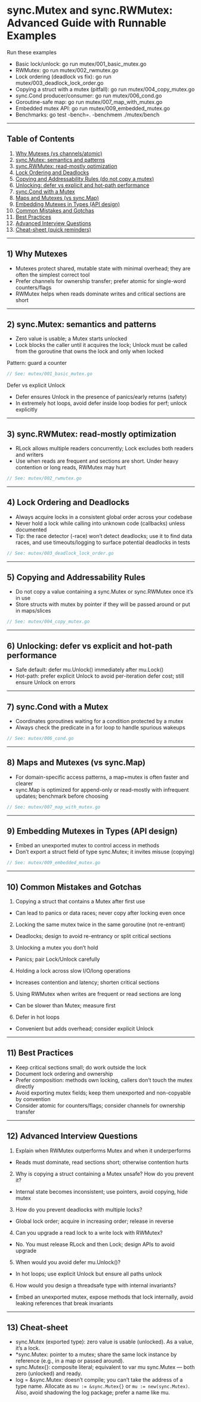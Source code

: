 # sync.Mutex and sync.RWMutex: Advanced Guide with Runnable Examples

Run these examples
- Basic lock/unlock: go run mutex/001_basic_mutex.go
- RWMutex: go run mutex/002_rwmutex.go
- Lock ordering (deadlock vs fix): go run mutex/003_deadlock_lock_order.go
- Copying a struct with a mutex (pitfall): go run mutex/004_copy_mutex.go
- sync.Cond producer/consumer: go run mutex/006_cond.go
- Goroutine-safe map: go run mutex/007_map_with_mutex.go
- Embedded mutex API: go run mutex/009_embedded_mutex.go
- Benchmarks: go test -bench=. -benchmem ./mutex/bench

---

## Table of Contents
1. [Why Mutexes (vs channels/atomic)](#toc-1-why-mutexes)
2. [sync.Mutex: semantics and patterns](#toc-2-mutex)
3. [sync.RWMutex: read-mostly optimization](#toc-3-rwmutex)
4. [Lock Ordering and Deadlocks](#toc-4-lock-ordering)
5. [Copying and Addressability Rules (do not copy a mutex)](#toc-5-copying)
6. [Unlocking: defer vs explicit and hot-path performance](#toc-6-unlocking)
7. [sync.Cond with a Mutex](#toc-7-cond)
8. [Maps and Mutexes (vs sync.Map)](#toc-8-maps)
9. [Embedding Mutexes in Types (API design)](#toc-9-embedding)
10. [Common Mistakes and Gotchas](#toc-10-mistakes)
11. [Best Practices](#toc-11-best)
12. [Advanced Interview Questions](#toc-12-advanced)
13. [Cheat-sheet (quick reminders)](#toc-13-cheatsheet)

---

<a id="toc-1-why-mutexes"></a>

## 1) Why Mutexes

- Mutexes protect shared, mutable state with minimal overhead; they are often the simplest correct tool
- Prefer channels for ownership transfer; prefer atomic for single-word counters/flags
- RWMutex helps when reads dominate writes and critical sections are short

---

<a id="toc-2-mutex"></a>

## 2) sync.Mutex: semantics and patterns

- Zero value is usable; a Mutex starts unlocked
- Lock blocks the caller until it acquires the lock; Unlock must be called from the goroutine that owns the lock and only when locked

Pattern: guard a counter
```go
// See: mutex/001_basic_mutex.go
```

Defer vs explicit Unlock
- Defer ensures Unlock in the presence of panics/early returns (safety)
- In extremely hot loops, avoid defer inside loop bodies for perf; unlock explicitly

---

<a id="toc-3-rwmutex"></a>

## 3) sync.RWMutex: read-mostly optimization

- RLock allows multiple readers concurrently; Lock excludes both readers and writers
- Use when reads are frequent and sections are short. Under heavy contention or long reads, RWMutex may hurt

```go
// See: mutex/002_rwmutex.go
```

---

<a id="toc-4-lock-ordering"></a>

## 4) Lock Ordering and Deadlocks

- Always acquire locks in a consistent global order across your codebase
- Never hold a lock while calling into unknown code (callbacks) unless documented
- Tip: the race detector (-race) won’t detect deadlocks; use it to find data races, and use timeouts/logging to surface potential deadlocks in tests

```go
// See: mutex/003_deadlock_lock_order.go
```

---

<a id="toc-5-copying"></a>

## 5) Copying and Addressability Rules

- Do not copy a value containing a sync.Mutex or sync.RWMutex once it’s in use
- Store structs with mutex by pointer if they will be passed around or put in maps/slices

```go
// See: mutex/004_copy_mutex.go
```

---

<a id="toc-6-unlocking"></a>

## 6) Unlocking: defer vs explicit and hot-path performance

- Safe default: defer mu.Unlock() immediately after mu.Lock()
- Hot-path: prefer explicit Unlock to avoid per-iteration defer cost; still ensure Unlock on errors

---

<a id="toc-7-cond"></a>

## 7) sync.Cond with a Mutex

- Coordinates goroutines waiting for a condition protected by a mutex
- Always check the predicate in a for loop to handle spurious wakeups

```go
// See: mutex/006_cond.go
```

---

<a id="toc-8-maps"></a>

## 8) Maps and Mutexes (vs sync.Map)

- For domain-specific access patterns, a map+mutex is often faster and clearer
- sync.Map is optimized for append-only or read-mostly with infrequent updates; benchmark before choosing

```go
// See: mutex/007_map_with_mutex.go
```

---

<a id="toc-9-embedding"></a>

## 9) Embedding Mutexes in Types (API design)

- Embed an unexported mutex to control access in methods
- Don’t export a struct field of type sync.Mutex; it invites misuse (copying)

```go
// See: mutex/009_embedded_mutex.go
```

---

<a id="toc-10-mistakes"></a>

## 10) Common Mistakes and Gotchas

1) Copying a struct that contains a Mutex after first use
- Can lead to panics or data races; never copy after locking even once

2) Locking the same mutex twice in the same goroutine (not re-entrant)
- Deadlocks; design to avoid re-entrancy or split critical sections

3) Unlocking a mutex you don’t hold
- Panics; pair Lock/Unlock carefully

4) Holding a lock across slow I/O/long operations
- Increases contention and latency; shorten critical sections

5) Using RWMutex when writes are frequent or read sections are long
- Can be slower than Mutex; measure first

6) Defer in hot loops
- Convenient but adds overhead; consider explicit Unlock

---

<a id="toc-11-best"></a>

## 11) Best Practices

- Keep critical sections small; do work outside the lock
- Document lock ordering and ownership
- Prefer composition: methods own locking, callers don’t touch the mutex directly
- Avoid exporting mutex fields; keep them unexported and non-copyable by convention
- Consider atomic for counters/flags; consider channels for ownership transfer

---

<a id="toc-12-advanced"></a>

## 12) Advanced Interview Questions

1) Explain when RWMutex outperforms Mutex and when it underperforms
- Reads must dominate, read sections short; otherwise contention hurts

2) Why is copying a struct containing a Mutex unsafe? How do you prevent it?
- Internal state becomes inconsistent; use pointers, avoid copying, hide mutex

3) How do you prevent deadlocks with multiple locks?
- Global lock order; acquire in increasing order; release in reverse

4) Can you upgrade a read lock to a write lock with RWMutex?
- No. You must release RLock and then Lock; design APIs to avoid upgrade

5) When would you avoid defer mu.Unlock()?
- In hot loops; use explicit Unlock but ensure all paths unlock

6) How would you design a threadsafe type with internal invariants?
- Embed an unexported mutex, expose methods that lock internally, avoid leaking references that break invariants

---

## 13) Cheat-sheet

- sync.Mutex (exported type): zero value is usable (unlocked). As a value, it’s a lock.
- *sync.Mutex: pointer to a mutex; share the same lock instance by reference (e.g., in a map or passed around).
- sync.Mutex{}: composite literal; equivalent to var mu sync.Mutex — both zero (unlocked) and ready.
- log = &sync.Mutex: doesn’t compile; you can’t take the address of a type name. Allocate as `mu := &sync.Mutex{}` or `mu := new(sync.Mutex)`. Also, avoid shadowing the log package; prefer a name like mu.

